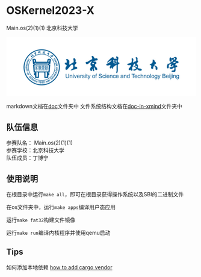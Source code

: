 # OSKernel2023-X

Main.os(2)(1)(1)  北京科技大学

![USTB](./doc/image/USTB.jpg)

markdown文档在[doc](./doc/)文件夹中
文件系统结构文档在[doc-in-xmind](./doc-in-xmind/)文件夹中
## 队伍信息


参赛队名： Main.os(2)(1)(1)
<br>
参赛学校：北京科技大学
<br>
队伍成员：丁博宁

## 使用说明

在根目录中运行`make all`，即可在根目录获得操作系统以及SBI的二进制文件

在os文件夹中，运行`make apps`编译用户态应用

运行`make fat32`构建文件镜像

运行`make run`编译内核程序并使用qemu启动

## Tips
如何添加本地依赖
[how to add cargo vendor](https://fuchsia.googlesource.com/third_party/cargo-vendor/#:~:text=Simply%20run%20cargo%20vendor%20inside%20of%20any%20Cargo,which%20contains%20the%20source%20of%20all%20crates.io%20dependencies.)